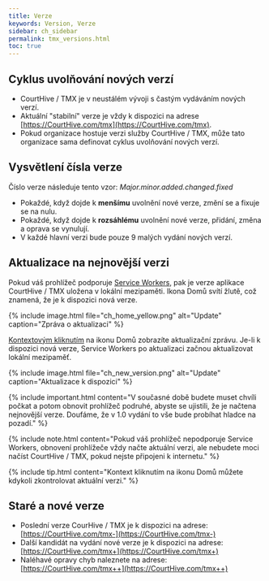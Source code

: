 ```yaml
---
title: Verze
keywords: Version, Verze
sidebar: ch_sidebar
permalink: tmx_versions.html
toc: true
---
```

## Cyklus uvolňování nových verzí
* CourtHive / TMX je v neustálém vývoji s častým vydáváním nových verzí.  
* Aktuální "stabilní" verze je vždy k dispozici na adrese [https://CourtHive.com/tmx](https://CourtHive.com/tmx).  
* Pokud organizace hostuje verzi služby CourtHive / TMX, může tato organizace sama definovat cyklus uvolňování nových verzí.

## Vysvětlení čísla verze
Číslo verze následuje tento vzor:  _Major.minor.added.changed.fixed_

* Pokaždé, když dojde k __menšímu__ uvolnění nové verze, změní se a fixuje se na nulu.
* Pokaždé, když dojde k __rozsáhlému__ uvolnění nové verze, přidání, změna a oprava se vynulují.
* V každé hlavní verzi bude pouze 9 malých vydání nových verzí.

## Aktualizace na nejnovější verzi
Pokud váš prohlížeč podporuje [Service Workers](https://caniuse.com/#feat=serviceworkers), pak je verze aplikace CourtHive / TMX uložena v lokální mezipaměti. Ikona Domů svítí žlutě, což znamená, že je k dispozici nová verze.  

{% include image.html file="ch_home_yellow.png" alt="Update" caption="Zpráva o aktualizaci" %}

[Kontextovým kliknutím](tmx_fundamentals.html) na ikonu Domů zobrazíte aktualizační zprávu. Je-li k dispozici nová verze, Service Workers po aktualizaci začnou aktualizovat lokální mezipaměť.

{% include image.html file="ch_new_version.png" alt="Update" caption="Aktualizace k dispozici" %}

{% include important.html content="V současné době budete muset chvíli počkat a potom obnovit prohlížeč podruhé, abyste se ujistili, že je načtena nejnovější verze. Doufáme, že v 1.0 vydání to vše bude probíhat hladce na pozadí." %}

{% include note.html content="Pokud váš prohlížeč nepodporuje Service Workers, obnovení prohlížeče vždy načte aktuální verzi, ale nebudete moci načíst CourtHive / TMX, pokud nejste připojeni k internetu." %}

{% include tip.html content="Kontext kliknutím na ikonu Domů můžete kdykoli zkontrolovat aktuální verzi." %}

## Staré a nové verze
* Poslední verze CourHive / TMX je k dispozici na adrese: [https://CourtHive.com/tmx-](https://CourtHive.com/tmx-)
* Další kandidát na vydání nové verze je k dispozici na adrese: [https://CourtHive.com/tmx+](https://CourtHive.com/tmx+)
* Naléhavé opravy chyb naleznete na adrese: [https://CourtHive.com/tmx++](https://CourtHive.com/tmx++)
